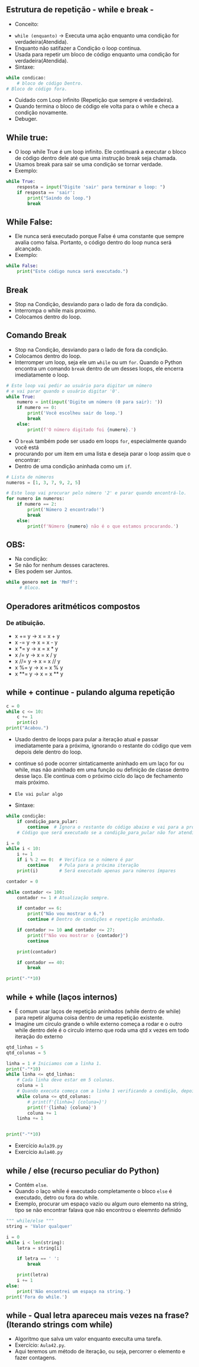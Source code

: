 ## Estrutura de repetição - while e break -
+ Conceito:
- `while (enquanto)` -> Executa uma ação enquanto uma condição for verdadeira(Atendida).
- Enquanto não satifazer a Condição o loop continua.
- Usada para repetir um bloco de código enquanto uma condição for verdadeira(Atendida).
- Sintaxe:
````python
while condicao:
    # bloco de código Dentro.
# Bloco de código fora.
````
- Cuidado com Loop infinito (Repetição que sempre é verdadeira).
- Quando termina o bloco de código ele volta para o while e checa a condição novamente.
- Debuger.

## While true:
- O loop while True é um loop infinito. Ele continuará a executar o bloco de código dentro dele até que uma instrução break seja chamada.
- Usamos break para sair se uma condição se tornar verdade.
- Exemplo:
```` python
while True:
    resposta = input("Digite 'sair' para terminar o loop: ")
    if resposta == 'sair':
        print("Saindo do loop.")
        break

````
## While False:
-  Ele nunca será executado porque False é uma constante que sempre avalia como falsa. Portanto, o código dentro do loop nunca será alcançado. 
- Exemplo:
```` python
while False:
    print("Este código nunca será executado.")
````

## Break 
- Stop na Condição, desviando para o lado de fora da condição.
- Interrompa o while mais proximo.
- Colocamos dentro do loop.

## Comando Break
- Stop na Condição, desviando para o lado de fora da condição.
- Colocamos dentro do loop.
- Interromper um loop, seja ele um `while` ou um `for`. Quando o Python encontra um comando `break` dentro de um desses loops, ele encerra imediatamente o loop.
```python
# Este loop vai pedir ao usuário para digitar um número
# e vai parar quando o usuário digitar '0'.
while True:
    numero = int(input('Digite um número (0 para sair): '))
    if numero == 0:
        print('Você escolheu sair do loop.')
        break
    else:
        print(f'O número digitado foi {numero}.')
```

- O `break` também pode ser usado em loops `for`, especialmente quando você está 
- procurando por um item em uma lista e deseja parar o loop assim que o encontrar:
- Dentro de uma condição aninhada como um `if`.
```python
# Lista de números
numeros = [1, 3, 7, 9, 2, 5]

# Este loop vai procurar pelo número '2' e parar quando encontrá-lo.
for numero in numeros:
    if numero == 2:
        print('Número 2 encontrado!')
        break
    else:
        print(f'Número {numero} não é o que estamos procurando.')
```

## OBS:
- Na condição:
- Se não for nenhum desses caracteres.
- Eles podem ser Juntos.
```python
while genero not in 'MmFf':
     # Bloco.
```

## Operadores aritméticos compostos
### De atibuição.
- x += y -> x = x + y
- x -= y -> x = x - y
- x *= y -> x = x * y
- x /= y -> x = x / y
- x //= y -> x = x // y
- x %= y -> x = x % y
- x **= y -> x = x ** y

##  while + continue - pulando alguma repetição
``` python
c = 0
while c <= 10:
    c += 1
    print(c)
print("Acabou.")

```
- Usado dentro de loops para pular a iteração atual e passar imediatamente para a próxima, ignorando o restante do código que vem depois dele dentro do loop.
- continue só pode ocorrer sintaticamente aninhado em um laço for ou while, mas não aninhado em uma função ou definição de classe dentro desse laço. Ele continua com o próximo ciclo do laço de fechamento mais próximo.
- `Ele vai pular algo`

- Sintaxe:
```python
while condição:
    if condição_para_pular:
        continue  # Ignora o restante do código abaixo e vai para a próxima iteração
    # Código que será executado se a condição_para_pular não for atendida
```

```python
i = 0
while i < 10:
    i += 1
    if i % 2 == 0:  # Verifica se o número é par
        continue    # Pula para a próxima iteração
    print(i)        # Será executado apenas para números ímpares
```

``` python
contador = 0

while contador <= 100:
    contador += 1 # Atualização sempre.

    if contador == 6:
        print("Não vou mostrar o 6.")
        continue # Dentro de condições e repetição aninhada.

    if contador >= 10 and contador <= 27:
        print(f"Não vou mostrar o {contador}")
        continue

    print(contador)

    if contador == 40:
        break

print("-"*10)
```

## while + while (laços internos)
- É comum usar laços de repetição aninhados (while dentro de while) para repetir alguma coisa dentro de uma repetição existente.
- Imagine um circulo grande o while externo começa a rodar e o outro while dentro dele é o circulo interno que roda uma qtd x vezes em todo iteração do externo  
```` python
qtd_linhas = 5
qtd_colunas = 5

linha = 1 # Iniciamos com a linha 1.
print("-"*10) 
while linha <= qtd_linhas:
    # Cada linha deve estar em 5 colunas.
    coluna = 1
    # Quando executa começa com a linha 1 verificando a condição, depois a declaração de coluna vai para o loop interno while repetindo 5 vezes pois são 5 colunas para linha 1 e ...
    while coluna <= qtd_colunas:
        # print(f'{linha=} {coluna=}')
        print(f'{linha} {coluna}')
        coluna += 1
    linha += 1


print("-"*10) 
````
- Exercício `Aula39.py`
- Exercício `Aula40.py`

## while / else (recurso peculiar do Python)
- Contém `else`.
- Quando o laço while é executado completamente o bloco `else` é executado, detro ou fora do while.
- Exemplo, procurar um espaço vazio ou algum ouro elemento na string, tipo se não encontrar falava que não encontrou o eleemnto definido

``` python
""" while/else """
string = 'Valor qualquer'

i = 0
while i < len(string):
    letra = string[i]

    if letra == ' ':
        break

    print(letra)
    i += 1
else:
    print('Não encontrei um espaço na string.')
print('Fora do while.')
```

## while - Qual letra apareceu mais vezes na frase? (Iterando strings com while)
- Algoritmo que salva um valor enquanto execulta uma tarefa.
- Exercício: `Aula42.py`.
- Aqui teremos um método de iteração, ou seja, percorrer o elemento e fazer contagens.
 
